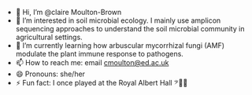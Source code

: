 - 👋 Hi, I’m @claire Moulton-Brown
- 👀 I’m interested in soil microbial ecology. I mainly use amplicon sequencing approaches to understand the soil microbial community in agricultural settings.
- 🌱 I’m currently learning how arbuscular mycorrhizal fungi (AMF) modulate the plant immune response to pathogens.
- 📫 How to reach me: email cmoulton@ed.ac.uk
- 😄 Pronouns: she/her
- ⚡ Fun fact: I once played at the Royal Albert Hall 𝄢🎻🎶

<!---
claire-moultonbrown/claire-moultonbrown is a ✨ special ✨ repository because its `README.md` (this file) appears on your GitHub profile.
You can click the Preview link to take a look at your changes.
--->
